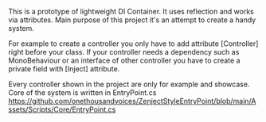 This is a prototype of lightweight DI Container. It uses reflection and works via attributes. 
Main purpose of this project it's an attempt to create a handy system.

For example to create a controller you only have to add attribute [Controller] right before your class.
If your controller needs a dependency such as MonoBehaviour or an interface of other controller you have to create a private field with [Inject] attribute.

Every controller shown in the project are only for example and showcase. 
Core of the system is written in EntryPoint.cs https://github.com/onethousandvoices/ZenjectStyleEntryPoint/blob/main/Assets/Scripts/Core/EntryPoint.cs
